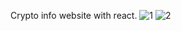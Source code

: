 Crypto info website with react. ![1](https://user-images.githubusercontent.com/104012238/227661423-858f7e55-1c22-4064-b655-9a872afcc209.png)
![2](https://user-images.githubusercontent.com/104012238/227661428-513da00e-74b1-4f2f-9b2f-926bd62095f1.png)

